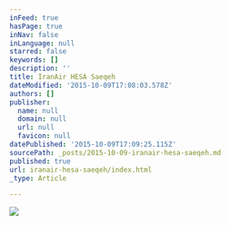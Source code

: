 ```yaml
---
inFeed: true
hasPage: true
inNav: false
inLanguage: null
starred: false
keywords: []
description: ''
title: IranAir HESA Saeqeh
dateModified: '2015-10-09T17:08:03.578Z'
authors: []
publisher:
  name: null
  domain: null
  url: null
  favicon: null
datePublished: '2015-10-09T17:09:25.115Z'
sourcePath: _posts/2015-10-09-iranair-hesa-saeqeh.md
published: true
url: iranair-hesa-saeqeh/index.html
_type: Article

---
```

![](https://the-grid-user-content.s3-us-west-2.amazonaws.com/47b3e646-3cd6-45dd-818e-a5c3a536c19b.jpg)